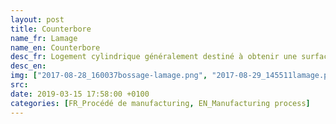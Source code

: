 ```yaml
---
layout: post
title: Counterbore
name_fr: Lamage
name_en: Counterbore
desc_fr: Logement cylindrique généralement destiné à obtenir une surface d’appui et noyer un élément de pièce. 
desc_en: 
img: ["2017-08-28_160037bossage-lamage.png", "2017-08-29_145511lamage.png"]
src: 
date: 2019-03-15 17:58:00 +0100
categories: [FR_Procédé de manufacturing, EN_Manufacturing process]
---
```

